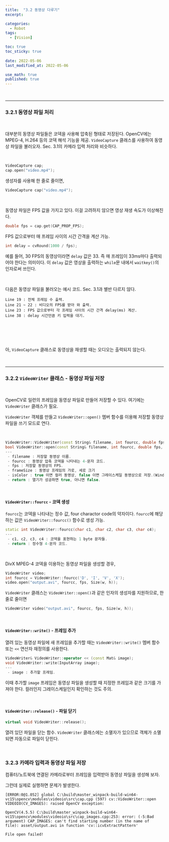 ```yaml
---
title:  "3.2 동영상 다루기"
excerpt: 

categories:
  - Robot
tags:
  - [Vision]

toc: true
toc_sticky: true
 
date: 2022-05-06
last_modified_at: 2022-05-06

use_math: true
published: true
---
```


<br>

***

### 3.2.1 동영상 파일 처리 

<br>

대부분의 동영상 파일들은 코덱을 사용해 압축된 형태로 저장된다. OpenCV에는 MPEG-4, H.264 등의 코덱 해석 기능을 제공. `VideoCapture` 클래스를 사용하여 동영상 파일을 불러오자. Sec. 3.1의 카메라 입력 처리와 비슷하다.

<br>

```cpp
VideoCapture cap;
cap.open("video.mp4");
```

생성자를 사용해 한 줄로 줄이면,

```cpp
VideoCapture cap("video.mp4");
```

<br>

동영상 파일은 FPS 값을 가지고 있다. 이걸 고려하지 않으면 영상 재생 속도가 이상해진다.

```cpp
double fps = cap.get(CAP_PROP_FPS);
```

FPS 값으로부터 매 프레임 사이의 시간 간격을 계산 가능.

```cpp
int delay = cvRound(1000 / fps);
```

예를 들어, 30 FPS의 동영상이라면 `delay` 값은 33. 즉 매 프레임이 33ms마다 출력되어야 한다는 의미이다. 이 `delay` 값은 영상을 출력하는 `while`문 내에서 `waitkey()`의 인자로써 쓰인다.

<br>

다음은 동영상 파일을 불러오는 예시 코드. Sec. 3.1과 별반 다르지 않다.

<script src="https://gist.github.com/PYOHYU/40f2c0658f141ce12863d50036728e8c.js"></script>

```
Line 19 : 전체 프레임 수 출력.
Line 21 ~ 22 : 비디오의 FPS를 받아 와 출력.
Line 23 : FPS 값으로부터 각 프레임 사이의 시간 간격 delay(ms) 계산.
Line 38 : delay 시간만큼 키 입력을 대기.
```

<br>

<p align="center"><img src="/assets/image/vision/ch2/2.8.gif" width="" height="" title="" alt=""><br/></p>

<br>

아, `VideoCapture` 클래스로 동영상을 재생할 때는 오디오는 출력되지 않는다.

<br>

***

### 3.2.2 `VideoWriter` 클래스 - 동영상 파일 저장

<br>

OpenCV로 일련의 프레임을 동영상 파일로 만들어 저장할 수 있다. 여기에는 `VideoWriter` 클래스가 필요.

`VideoWriter` 객체를 만들고 `VideoWriter::open()` 멤버 함수를 이용해 저장할 동영상 파일을 쓰기 모드로 연다.

<br>

```cpp
VideoWriter::VideoWriter(const String& filename, int fourcc, double fps, Size frameSize, bool isColor = true);
bool VideoWriter::open(const String& filename, int fourcc, double fps, Size frameSize, bool isColor = true);
---
 - filename : 저장할 동영상 이름.
 - fourcc : 동영상 압축 코덱을 나타내는 4-문자 코드.
 - fps : 저장할 동영상의 FPS.
 - frameSize : 동영상 프레임의 가로, 세로 크기
 - isColor : true 이면 컬러 동영상, false 이면 그레이스케일 동영상으로 저장.(Windows에서만 지원)
 - return : 열기가 성공하면 true, 아니면 false.
```

<br>

#### `VideoWriter::fourcc` - 코덱 생성

`fourcc`는 코덱을 나타내는 정수 값, four charactor code의 약자이다. `fourcc`에 해당하는 값은 `VideoWriter::fourcc()` 함수로 생성 가능.

```cpp
static int VideoWriter::fourcc(char c1, char c2, char c3, char c4);
---
 - c1, c2, c3, c4 : 코덱을 표현하는 1 byte 문자들.
 - return : 정수형 4-문자 코드.
```

<br>

DivX MPEG-4 코덱을 이용하는 동영상 파일을 생성할 경우,

```cpp
VideoWriter video;
int fourcc = VideoWriter::fourcc('D', 'I', 'V', 'X');
video.open("output.avi", fourcc, fps, Size(w, h));
```

`VideoWriter` 클래스는 `VideoWriter::open()`과 같은 인자의 생성자를 지원하므로, 한 줄로 줄이면

```cpp
VideoWriter video("output.avi", fourcc, fps, Size(w, h));
```

<br>

#### `VideoWriter::write()` - 프레임 추가

열려 있는 동영상 파일에 새 프레임을 추가할 때는 `VideoWriter::write()` 멤버 함수 또는 `<<` 연산자 재정의를 사용한다.

```cpp
VideoWriter& VideoWriter::operator << (const Mat& image);
void VideoWriter::write(InputArray image);
---
 - image : 추가할 프레임.
```

이때 추가할 `image` 프레임은 동영상 파일을 생성할 때 지정한 프레임과 같은 크기를 가져야 한다. 컬러인지 그레이스케일인지 확인하는 것도 주의.

<br>

#### `VideoWriter::release()` - 파일 닫기

```cpp
virtual void VideoWriter::release();
```

열려 있던 파일을 닫는 함수. `VideoWriter` 클래스에는 소멸자가 있으므로 객체가 소멸되면 자동으로 파일이 닫힌다.

<br>

### 3.2.3 카메라 입력과 동영상 파일 저장

컴퓨터/노트북에 연결된 카메라로부터 프레임을 입력받아 동영상 파일을 생성해 보자.

<script src="https://gist.github.com/PYOHYU/83bf15f1664e42d28f263196a89246f4.js"></script>

그런데 실제로 실행하면 문제가 발생한다.

```
[ERROR:0@1.052] global C:\build\master_winpack-build-win64-vc15\opencv\modules\videoio\src\cap.cpp (597) cv::VideoWriter::open VIDEOIO(CV_IMAGES): raised OpenCV exception:

OpenCV(4.5.5) C:\build\master_winpack-build-win64-vc15\opencv\modules\videoio\src\cap_images.cpp:253: error: (-5:Bad argument) CAP_IMAGES: can't find starting number (in the name of file): asset/output.avi in function 'cv::icvExtractPattern'

File open failed!
```
